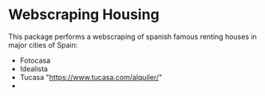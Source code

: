# Webscraping Housing

This package performs a webscraping of spanish famous renting houses in major cities of Spain:

- Fotocasa
- Idealista 
- Tucasa "https://www.tucasa.com/alquiler/"
- 


